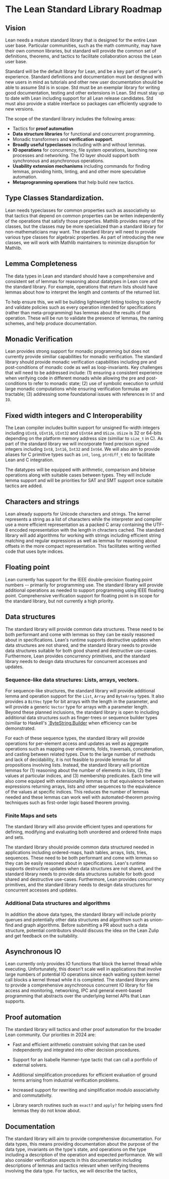 # The Lean Standard Library Roadmap

## Vision

Lean needs a mature standard library that is designed for the entire
Lean user base.  Particular communities, such as the math community, may
have their own common libraries, but standard will provide the common
set of definitions, theorems, and tactics to facilitate collaboration
across the Lean user base.

Standard will be the default library for Lean, and be a key part of the
user's experience.  Standard definitions and documentation must be
designed with new users in mind as tutorials and other new user
documentation should be able to assume Std is in scope.  Std must be an
exemplar library for writing good documentation, testing and other
extensions in Lean.  Std must stay up to date with Lean including
support for all Lean release candidates. Std must also provide a stable
interface so packages can efficiently upgrade to new versions.

The scope of the standard library includes the following areas:

 * Tactics for **proof automation**
 * **Data structure libraries** for functional and
   concurrent programming.
 * Monadic transformers and **verification support**.
 * **Broadly useful typeclasses** including with and without lemmas.
 * **IO operations** for concurrency, file system operations, launching
   new processes and networking.  The IO layer should support both
   synchronous and asynchronous operations.
 * **Usability extension mechanisms** including commands for finding lemmas,
   providing hints, linting, and and other more speculative automation.
 * **Metaprogramming operations** that help build new tactics.

## Type Classes Standardization.

Lean needs typeclasses for common properties such as associativity so
that tactics that depend on common properties can be writen
independently of the operations that satisfy those properties.  Mathlib
provides many of the classes, but the classes may be more specialized
than a standard library for non-mathematicians may want.  The standard
library will need to provide various type classes for algebraic
properties.  As part of introducing the new classes, we will work with
Mathlib maintainers to minimize disruption for Mathlib.

## Lemma Completeness

The data types in Lean and standard should have a comprehensive and
consistent set of lemmas for reasoning about datatypes in Lean core and
the standard library.  For example, operations that return lists should
have lemmas about how to interpret the length and contents of the
returned list.

To help ensure this, we will be building lightweight linting tooling to
specify and validate policies such as every operation intended for
specifications (rather than meta-programming) has lemmas about the
results of that operation.  These will be run to validate the presence
of lemmas, the naming schemes, and help produce documentation.

## Monadic Verification

Lean provides strong support for monadic programming but does not
currently provide similiar capabilities for monadic verification.  The
standard library should provide monadic verification capabilities
including pre and post-conditions of monadic code as well as
loop-invariants.  Key challenges that will need to be addressed include:
(1) ensuring a consistent experience when verifying code in different
monads while allowing the pre and post-conditions to refer to monadic
state; (2) use of symbolic execution to unfold large monadic
computations while ensuring verification formulas are tractable; (3)
addressing some foundational issues with references in `ST` and `IO`.

## Fixed width integers and C Interoperability

The Lean compiler includes builtin support for unsigned fix-width
integers including `UInt8`, `UInt16`, `UInt32` and `UInt64` and `USize`.
`USize` is 32 or 64-bits depending on the platform memory address size
(similiar to `size_t` in C).  As part of the standard library we will
incorporate fixed precision *signed* integers including `Int8`, `Int16`,
`Int32` and `Int64`.  We will also aim to provide aliases for C
primitive types such as `int`, `long`, `ptrdiff_t` etc to facilitate
Lean and C integration.

The datatypes will be equipped with arithmetic, comparison and bitwise
operations along with suitable cases between types.  They will
include lemma support and will be priorities for SAT and SMT support
once suitable tactics are added.

## Characters and strings

Lean already supports for Unicode characters and strings.  The kernel
represents a string as a list of characters while the interpreter and
compiler use a more efficient representation as a packed C array
containing the UTF-8 encoded representation with the length in chracters
cached.  The standard library will add algorithms for working with
strings including efficient string matching and regular expressions as
well as lemmas for reasoning about offsets in the more compact
representation.  This facilitates writing verified code that uses byte
indices.

## Floating point

Lean currently has support for the IEEE double-precision floating point
numbers -- primarily for programming use.  The standard library will
provide additional operations as needed to support programming using
IEEE floating point.  Comprehensive verification support for floating
point is in scope for the standard library, but not currently a high
priority.

## Data structures

The standard library will provide common data structures.  These need to
be both performant and come with lemmas so they can be easily reasoned
about in specifications.  Lean's runtime supports destructive updates
when data structures are not shared, and the standard library needs to
provide data structures suitable for both good shared and destructive
use-cases.  Furthermore, Lean provides concurrency primitives, and the
standard library needs to design data structures for concurrent accesses
and updates.

### Sequence-like data structures: Lists, arrays, vectors.

For sequence-like structures, the standard library will provide
additional lemma and operation support for the `List`, `Array` and
`ByteArray` types.  It also provides a `BitVec` type for bit arrays with
the length in the parameter, and will provide a generic `Vector` type
for arrays with a parameter length. Beyond these planned inclusions, the
standard library is open to including additional data structures such as
finger-trees or sequence builder types (similiar to Haskell's
[`ByteString.Builder](https://hackage.haskell.org/package/bytestring-0.12.0.2/docs/Data-ByteString-Builder.html)
when efficiency can be demonstrated.

For each of these sequence types, the standard library will provide
operations for per-element access and updates as well as aggregate
operations such as mapping over elements, folds, traversals,
concatenation, and casting between related types.  Due to the large
number of methods and lack of decidability, it is not feasible to
provide lemmas for all propositions involving lists.  Instead, the
standard library will prioritize lemmas for (1) reasoning about the
number of elements in lists, (2) the values at particular indices, and
(3) membership predicates.  Each time will also come equiped with
extensionality lemmas so that equivalence between expressions returning
arrays, lists and other sequences to the equivalence of the values at
specific indices.  This reduces the number of lemmas needed and these
lemmas can work well with automated-theorem proving techniques such as
first-order logic based theorem proving.

### Finite Maps and sets

The standard library will also provide efficient types and operations
for defining, modifying and evaluating both unordered and ordered finite
maps and sets.

The standard library should provide common data structured needed in
applications including ordered-maps, hash tables, arrays, lists, tries,
sequences.  These need to be both performant and come with lemmas so
they can be easily reasoned about in specifications.  Lean's runtime
supports destructive updates when data structures are not shared, and
the standard library needs to provide data structures suitable for both
good shared and destructive use-cases.  Furthermore, Lean provides
concurrency primitives, and the standard library needs to design data
structures for concurrent accesses and updates.

### Additional Data structures and algorithms

In addition the above data types, the standard library will include
priority querues and potentially other data structures and algorithsm
such as union-find and graph algorithms.  Before submitting a PR about
such a data structure, potential contributors should discuss the idea on
the Lean Zulip and get feedback on the suitability.

## Asynchronous IO

Lean currently only provides IO functions that block the kernel thread
while executing.  Unfortunately, this doesn't scale well in applications
that involve large numbers of potential IO operations since each waiting
system kernel call blocks a kernel thread while it is completed.  The
standard library aims to provide a comprehensive asynchronous concurrent
IO library for file access and monitoring, networking, IPC and general
event-based programming that abstracts over the underlying kernel APIs
that Lean supports.

## Proof automation

The standard library will tactics and other proof automation for the
broader Lean community.  Our priorities in 2024 are:

* Fast and efficient arithmetic constraint solving that can be
  used independently and integrated into other decision procedures.

* Support for an Isabelle Hammer-type tactic that can call a portfolio
  of external solvers.

* Additional simplification procedures for efficient evaluation of
  ground terms arrising from industrial verification problems.

* Increased support for rewriting and simplification modulo
  associativity and commutativity.

* Library search routines such as `exact?` and `apply?` for helping
  users find lemmas they do not know about.

## Documentation

The standard library will aim to provide comprehensive documentation.
For data types, this means providing documentation about the purpose of
the data type, invariants on the type's state, and operations on the
type including a description of the operation and expected performance.
We will also consider verification aspects in this documentation
including descriptions of lemmas and tactics relevant when verifying
theorems involving the data type.  For tactics, we will describe the
tactics,
